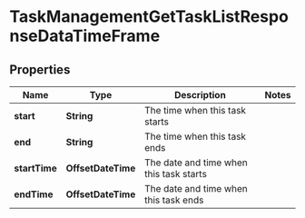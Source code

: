

# TaskManagementGetTaskListResponseDataTimeFrame


## Properties

| Name | Type | Description | Notes |
|------------ | ------------- | ------------- | -------------|
|**start** | **String** | The time when this task starts |  |
|**end** | **String** | The time when this task ends |  |
|**startTime** | **OffsetDateTime** | The date and time when this task starts |  |
|**endTime** | **OffsetDateTime** | The date and time when this task ends |  |



